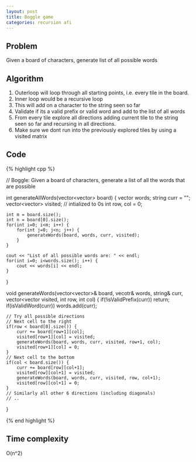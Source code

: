 ```yaml
---
layout: post
title: Boggle game 
categories: recursion afi
---
```


## Problem

Given a board of characters, generate list of all possible words


## Algorithm

1. Outerloop will loop through all starting points, i.e. every tile in the board.
2. Inner loop would be a recursive loop
3. This will add on a character to the string seen so far 
4. Validate if its a valid prefix or valid word and add to the list of all words
5. From every tile explore all directions adding current tile to the string seen so far and recursing in all directions.
6. Make sure we dont run into the previously explored tiles by using a visited matrix 

## Code    

{% highlight cpp %}

// Boggle: Given a board of characters, generate a list of all the words that are possible

int generateAllWords(vector<vector<char>> board) {
	vector<string> words;
	string curr = "";
	vector<vector<int>> visited; // intialized to 0s
	int row, col = 0;

	int m = board.size();
	int n = board[0].size();
	for(int i=0; i<m; i++) {
		for(int j=0; j<n; j++) {
			generateWords(board, words, curr, visited);
		}
	}

	cout << "List of all possible words are: " << endl;
	for(int i=0; i<words.size(); i++) {
		cout << words[i] << endl;
	}

}

void generateWords(vector<vector<char>>& board, vecotr<string>& words, string& curr, 
					vector<vector<int> visited, int row, int col) {
	if(!isValidPrefix(curr)) return;
	if(isValidWord(curr)) words.add(curr);

	// Try all possible directions
	// Next cell to the right
	if(row < board[0].size()) {
		curr += board[row+1][col];
		visited[row+1][col] = visited;
		generateWords(board, words, curr, visited, row+1, col);
		visited[row+1][col] = 0;
	}
	// Next cell to the bottom
	if(col < board.size()) {
		curr += board[row][col+1];
		visited[row][col+1] = visited;
		generateWords(board, words, curr, visited, row, col+1);
		visited[row][col+1] = 0;	
	}
	// Similarly all other 6 directions (including diagonals)
	// ..
} 

{% end highlight %}

## Time complexity

O(n^2)



